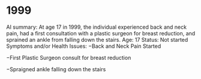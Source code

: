 # 1999

AI summary: At age 17 in 1999, the individual experienced back and neck pain, had a first consultation with a plastic surgeon for breast reduction, and sprained an ankle from falling down the stairs.
Age: 17
Status: Not started
Symptoms and/or Health Issues: −Back and Neck Pain Started

−First Plastic Surgeon consult for breast reduction

−Spraigned ankle falling down the stairs